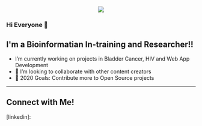 <h1 align="center">
 <img src="https://unsplash.com/photos/ll_fMb-A0TM" />
</h1>



### Hi Everyone 👋

## I'm a Bioinformatian In-training and Researcher!!

-    I’m currently working on projects in Bladder Cancer, HIV and Web App Development 
- 👯 I’m looking to collaborate with other content creators
- 🥅 2020 Goals: Contribute more to Open Source projects

*********

## Connect with Me! 

[linkedin]: 
